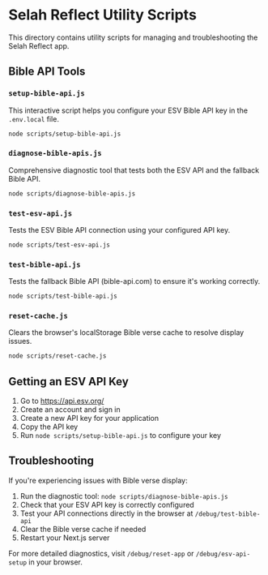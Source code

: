 # Selah Reflect Utility Scripts

This directory contains utility scripts for managing and troubleshooting the Selah Reflect app.

## Bible API Tools

### `setup-bible-api.js`

This interactive script helps you configure your ESV Bible API key in the `.env.local` file.

```bash
node scripts/setup-bible-api.js
```

### `diagnose-bible-apis.js`

Comprehensive diagnostic tool that tests both the ESV API and the fallback Bible API.

```bash
node scripts/diagnose-bible-apis.js
```

### `test-esv-api.js`

Tests the ESV Bible API connection using your configured API key.

```bash
node scripts/test-esv-api.js
```

### `test-bible-api.js`

Tests the fallback Bible API (bible-api.com) to ensure it's working correctly.

```bash
node scripts/test-bible-api.js
```

### `reset-cache.js`

Clears the browser's localStorage Bible verse cache to resolve display issues.

```bash
node scripts/reset-cache.js
```

## Getting an ESV API Key

1. Go to https://api.esv.org/
2. Create an account and sign in
3. Create a new API key for your application
4. Copy the API key
5. Run `node scripts/setup-bible-api.js` to configure your key

## Troubleshooting

If you're experiencing issues with Bible verse display:

1. Run the diagnostic tool: `node scripts/diagnose-bible-apis.js`
2. Check that your ESV API key is correctly configured
3. Test your API connections directly in the browser at `/debug/test-bible-api`
4. Clear the Bible verse cache if needed
5. Restart your Next.js server

For more detailed diagnostics, visit `/debug/reset-app` or `/debug/esv-api-setup` in your browser. 